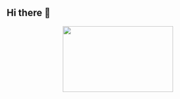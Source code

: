 ## Hi there 👋

<div id="header" align="center">
  <img
    src="https://media.giphy.com/media/zOvBKUUEERdNm/giphy.gif?cid=790b7611bhbd2kzp8nd0al76xag277wze31wr3fw6b02o35r&ep=v1_gifs_search&rid=giphy.gif&ct=g"
    width="250" height="150" />

  
</div>

<!--
**Kowalski25/kowalski25** is a ✨ _special_ ✨ repository because its `README.md` (this file) appears on your GitHub profile.

Here are some ideas to get you started:

- 🔭 I’m currently working on ...
- 🌱 I’m currently learning ...
- 👯 I’m looking to collaborate on ...
- 🤔 I’m looking for help with ...
- 💬 Ask me about ...
- 📫 How to reach me: ...
- 😄 Pronouns: ...
- ⚡ Fun fact: ...
-->
